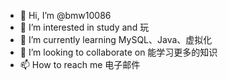 - 👋 Hi, I’m @bmw10086
- 👀 I’m interested in study and 玩
- 🌱 I’m currently learning MySQL、Java、虚拟化
- 💞️ I’m looking to collaborate on 能学习更多的知识
- 📫 How to reach me 电子邮件

<!---
bmw10086/bmw10086 is a ✨ special ✨ repository because its `README.md` (this file) appears on your GitHub profile.
You can click the Preview link to take a look at your changes.
--->
